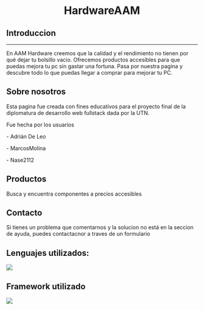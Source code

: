 
<h1 align="center">HardwareAAM<width="30px"></h1>

## Introduccion
<hr>
<p> En AAM Hardware creemos que la calidad y el rendimiento no tienen por qué dejar tu bolsillo vacio. Ofrecemos productos accesibles para que puedas mejora tu pc sin gastar una fortuna.
Pasa por nuestra pagina y descubre todo lo que puedas llegar a comprar para mejorar tu PC.</p>

## Sobre nosotros
<p>Esta pagina fue creada con fines educativos para el proyecto final de la diplomatura de desarrollo web fullstack dada por la UTN. </p> 
<p>Fue hecha por los usuarios</p>
<p>- Adrián De Leo </p>
<p>- MarcosMolina </p>
<p>- Nase2112 </p>

## Productos
<p>Busca y encuentra componentes a precios accesibles </p>

## Contacto
<p>Si tienes un problema que comentarnos y la solucion no está en la seccion de ayuda, puedes contactacnor a traves de un formulario</p>




## Lenguajes utilizados:
<p align="left"> 
<img src="https://skillicons.dev/icons?i=html,css,javascript,typescript&perline=14" />

## Framework utilizado

<img src="https://skillicons.dev/icons?i=react&perline=14" />

